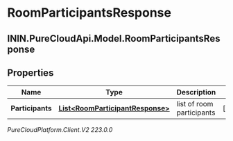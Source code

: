 # RoomParticipantsResponse

## ININ.PureCloudApi.Model.RoomParticipantsResponse

## Properties

|Name | Type | Description | Notes|
|------------ | ------------- | ------------- | -------------|
| **Participants** | [**List&lt;RoomParticipantResponse&gt;**](RoomParticipantResponse) | list of room participants | [optional] |



_PureCloudPlatform.Client.V2 223.0.0_
